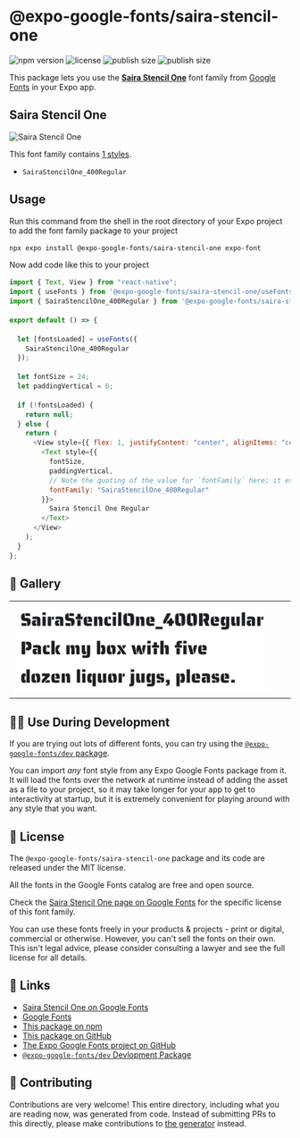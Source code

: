 # @expo-google-fonts/saira-stencil-one

![npm version](https://flat.badgen.net/npm/v/@expo-google-fonts/saira-stencil-one)
![license](https://flat.badgen.net/github/license/expo/google-fonts)
![publish size](https://flat.badgen.net/packagephobia/install/@expo-google-fonts/saira-stencil-one)
![publish size](https://flat.badgen.net/packagephobia/publish/@expo-google-fonts/saira-stencil-one)

This package lets you use the [**Saira Stencil One**](https://fonts.google.com/specimen/Saira+Stencil+One) font family from [Google Fonts](https://fonts.google.com/) in your Expo app.

## Saira Stencil One

![Saira Stencil One](./font-family.png)

This font family contains [1 styles](#-gallery).

- `SairaStencilOne_400Regular`

## Usage

Run this command from the shell in the root directory of your Expo project to add the font family package to your project

```sh
npx expo install @expo-google-fonts/saira-stencil-one expo-font
```

Now add code like this to your project

```js
import { Text, View } from "react-native";
import { useFonts } from '@expo-google-fonts/saira-stencil-one/useFonts';
import { SairaStencilOne_400Regular } from '@expo-google-fonts/saira-stencil-one/400Regular';

export default () => {

  let [fontsLoaded] = useFonts({
    SairaStencilOne_400Regular
  });

  let fontSize = 24;
  let paddingVertical = 6;

  if (!fontsLoaded) {
    return null;
  } else {
    return (
      <View style={{ flex: 1, justifyContent: "center", alignItems: "center" }}>
        <Text style={{
          fontSize,
          paddingVertical,
          // Note the quoting of the value for `fontFamily` here; it expects a string!
          fontFamily: "SairaStencilOne_400Regular"
        }}>
          Saira Stencil One Regular
        </Text>
      </View>
    );
  }
};
```

## 🔡 Gallery


||||
|-|-|-|
|![SairaStencilOne_400Regular](./400Regular/SairaStencilOne_400Regular.ttf.png)||||


## 👩‍💻 Use During Development

If you are trying out lots of different fonts, you can try using the [`@expo-google-fonts/dev` package](https://github.com/expo/google-fonts/tree/master/font-packages/dev#readme).

You can import _any_ font style from any Expo Google Fonts package from it. It will load the fonts over the network at runtime instead of adding the asset as a file to your project, so it may take longer for your app to get to interactivity at startup, but it is extremely convenient for playing around with any style that you want.


## 📖 License

The `@expo-google-fonts/saira-stencil-one` package and its code are released under the MIT license.

All the fonts in the Google Fonts catalog are free and open source.

Check the [Saira Stencil One page on Google Fonts](https://fonts.google.com/specimen/Saira+Stencil+One) for the specific license of this font family.

You can use these fonts freely in your products & projects - print or digital, commercial or otherwise. However, you can't sell the fonts on their own. This isn't legal advice, please consider consulting a lawyer and see the full license for all details.

## 🔗 Links

- [Saira Stencil One on Google Fonts](https://fonts.google.com/specimen/Saira+Stencil+One)
- [Google Fonts](https://fonts.google.com/)
- [This package on npm](https://www.npmjs.com/package/@expo-google-fonts/saira-stencil-one)
- [This package on GitHub](https://github.com/expo/google-fonts/tree/master/font-packages/saira-stencil-one)
- [The Expo Google Fonts project on GitHub](https://github.com/expo/google-fonts)
- [`@expo-google-fonts/dev` Devlopment Package](https://github.com/expo/google-fonts/tree/master/font-packages/dev)

## 🤝 Contributing

Contributions are very welcome! This entire directory, including what you are reading now, was generated from code. Instead of submitting PRs to this directly, please make contributions to [the generator](https://github.com/expo/google-fonts/tree/master/packages/generator) instead.
